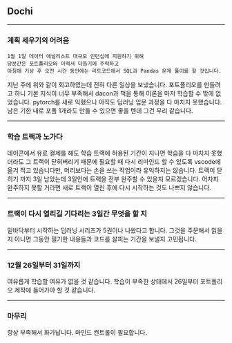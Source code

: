 ## Dochi
---
### 계획 세우기의 어려움
```
1월 1일 데이터 애널리스트 대규모 인턴십에 지원하기 위해
당분간은 포트폴리오와 이력서 다듬기에 주력하고 
아침에 기상 후 오전 시간 동안에는 리트코드에서 SQL과 Pandas 문제 풀이를 할 것입니다.
```
지난 주에 위와 같이 회고하였는데 전혀 다른 일상을 보냈습니다.
포트폴리오를 만들려고 하니 기본 지식이 너무 부족해서 dacon과 책을 통해 이론을 마저 학습할 수 밖에 없었습니다.
pytorch를 새로 익혔으나 아직도 딥러닝 입문 과정을 다 마치지 못했습니다.
남은 기한 내로 포폴 1개라도 만들 수 있으면 좋을 텐데 그건 무리 같습니다.

---
### 학습 트랙과 노가다
데이콘에서 유료 결제를 해도 학습 트랙에 허용된 기간이 지나면 학습을 다 마치지 못했더라도 그 트랙이 닫혀버리기 때문에
필요할 때 다시 리마인드 할 수 있도록 vscode에 옮겨 적고 있습니다만, 머리보다는 손을 쓰는 작업이라 유익하지는 않습니다.
트랙이 닫히기 까지 3일 남았는데 3일안에 트랙을 전부 완주할 수 있을지 모르겠습니다. 
어차피 완주하지 못할 거라면 새로 트랙이 열린 후에 다시 시작하는 것도 나쁘지 않습니다.

---
### 트랙이 다시 열리길 기다리는 3일간 무엇을 할 지
밑바닥부터 시작하는 딥러닝 시리즈가 5권이나 나왔다고 합니다. 
그것을 주문해서 읽을지 아니면 그동안 필기한 내용들과 코드를 살피는 기간을 보낼지 고민됩니다.

---
### 12월 26일부터 31일까지 
여유롭게 학습할 여유가 없을 것 같습니다. 학습이 부족한 상태에서 26일부터 포트폴리오 제작에 들어가야 할 것 같습니다.

---
### 마무리
항상 부족해서 화가납니다. 마인드 컨트롤이 필요합니다.
